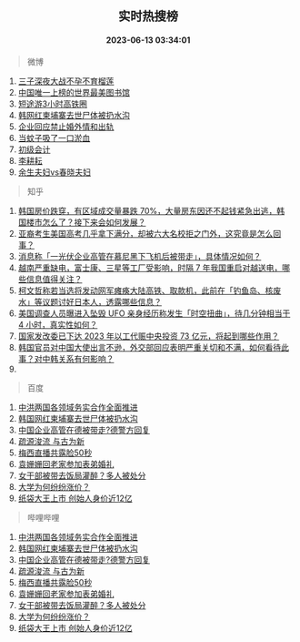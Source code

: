 <div align="center"><h2>实时热搜榜</h2><h4>2023-06-13 03:34:01</h4></div>

> 微博  

1. [三子深夜大战不孕不育榴莲](https://s.weibo.com/weibo?q=%E4%B8%89%E5%AD%90%E6%B7%B1%E5%A4%9C%E5%A4%A7%E6%88%98%E4%B8%8D%E5%AD%95%E4%B8%8D%E8%82%B2%E6%A6%B4%E8%8E%B2&t=31&band_rank=1&Refer=top)<br />
2. [中国唯一上榜的世界最美图书馆](https://s.weibo.com/weibo?q=%23%E4%B8%AD%E5%9B%BD%E5%94%AF%E4%B8%80%E4%B8%8A%E6%A6%9C%E7%9A%84%E4%B8%96%E7%95%8C%E6%9C%80%E7%BE%8E%E5%9B%BE%E4%B9%A6%E9%A6%86%23&t=31&band_rank=2&Refer=top)<br />
3. [短途游3小时高铁圈](https://s.weibo.com/weibo?q=%23%E7%9F%AD%E9%80%94%E6%B8%B83%E5%B0%8F%E6%97%B6%E9%AB%98%E9%93%81%E5%9C%88%23&t=31&band_rank=3&Refer=top)<br />
4. [韩网红柬埔寨去世尸体被扔水沟](https://s.weibo.com/weibo?q=%23%E9%9F%A9%E7%BD%91%E7%BA%A2%E6%9F%AC%E5%9F%94%E5%AF%A8%E5%8E%BB%E4%B8%96%E5%B0%B8%E4%BD%93%E8%A2%AB%E6%89%94%E6%B0%B4%E6%B2%9F%23&t=31&band_rank=4&Refer=top)<br />
5. [企业回应禁止婚外情和出轨](https://s.weibo.com/weibo?q=%23%E4%BC%81%E4%B8%9A%E5%9B%9E%E5%BA%94%E7%A6%81%E6%AD%A2%E5%A9%9A%E5%A4%96%E6%83%85%E5%92%8C%E5%87%BA%E8%BD%A8%23&t=31&band_rank=5&Refer=top)<br />
6. [当蚊子吸了一口淤血](https://s.weibo.com/weibo?q=%23%E5%BD%93%E8%9A%8A%E5%AD%90%E5%90%B8%E4%BA%86%E4%B8%80%E5%8F%A3%E6%B7%A4%E8%A1%80%23&t=31&band_rank=6&Refer=top)<br />
7. [初级会计](https://s.weibo.com/weibo?q=%E5%88%9D%E7%BA%A7%E4%BC%9A%E8%AE%A1&t=31&band_rank=7&Refer=top)<br />
8. [李耕耘](https://s.weibo.com/weibo?q=%E6%9D%8E%E8%80%95%E8%80%98&t=31&band_rank=8&Refer=top)<br />
9. [余生夫妇vs春晓夫妇](https://s.weibo.com/weibo?q=%23%E4%BD%99%E7%94%9F%E5%A4%AB%E5%A6%87vs%E6%98%A5%E6%99%93%E5%A4%AB%E5%A6%87%23&t=31&band_rank=9&Refer=top)<br />

> 知乎  

1. [韩国房价跌穿，有区域成交量暴跌 70%，大量房东因还不起钱紧急出逃，韩国楼市怎么了？接下来会如何发展？](https://www.zhihu.com/question/606122248)<br />
2. [亚裔考生美国高考几乎拿下满分，却被六大名校拒之门外，这究竟是怎么回事？](https://www.zhihu.com/question/605680526)<br />
3. [消息称「一光伏企业高管在慕尼黑下飞机后被带走」，具体情况如何？](https://www.zhihu.com/question/606222429)<br />
4. [越南严重缺电，富士康、三星等工厂受影响，时隔 7 年我国重启对越送电，哪些信息值得关注？](https://www.zhihu.com/question/606164349)<br />
5. [柯文哲称若当选将发动网军瘫痪大陆高铁、取款机，此前在「钓鱼岛、核废水」等议题讨好日本人，透露哪些信息？](https://www.zhihu.com/question/606148038)<br />
6. [美国调查人员曝进入坠毁 UFO 亲身经历称发生「时空扭曲」，待几分钟相当于 4 小时，真实性如何？](https://www.zhihu.com/question/606020452)<br />
7. [国家发改委已下达 2023 年以工代赈中央投资 73 亿元，将起到哪些作用？](https://www.zhihu.com/question/606168061)<br />
8. [韩国官员对中国大使出言不逊，外交部回应表明严重关切和不满，如何看待此事？对中韩关系有何影响？](https://www.zhihu.com/question/606182202)<br />
9. []()<br />

> 百度  

1. [中洪两国各领域务实合作全面推进](https://www.baidu.com/s?wd=%E4%B8%AD%E6%B4%AA%E4%B8%A4%E5%9B%BD%E5%90%84%E9%A2%86%E5%9F%9F%E5%8A%A1%E5%AE%9E%E5%90%88%E4%BD%9C%E5%85%A8%E9%9D%A2%E6%8E%A8%E8%BF%9B&sa=fyb_news&rsv_dl=fyb_news)<br />
2. [韩国网红柬埔寨去世尸体被扔水沟](https://www.baidu.com/s?wd=%E9%9F%A9%E5%9B%BD%E7%BD%91%E7%BA%A2%E6%9F%AC%E5%9F%94%E5%AF%A8%E5%8E%BB%E4%B8%96%E5%B0%B8%E4%BD%93%E8%A2%AB%E6%89%94%E6%B0%B4%E6%B2%9F&sa=fyb_news&rsv_dl=fyb_news)<br />
3. [中国企业高管在德被带走?德警方回复](https://www.baidu.com/s?wd=%E4%B8%AD%E5%9B%BD%E4%BC%81%E4%B8%9A%E9%AB%98%E7%AE%A1%E5%9C%A8%E5%BE%B7%E8%A2%AB%E5%B8%A6%E8%B5%B0%3F%E5%BE%B7%E8%AD%A6%E6%96%B9%E5%9B%9E%E5%A4%8D&sa=fyb_news&rsv_dl=fyb_news)<br />
4. [疏源浚流 与古为新](https://www.baidu.com/s?wd=%E7%96%8F%E6%BA%90%E6%B5%9A%E6%B5%81+%E4%B8%8E%E5%8F%A4%E4%B8%BA%E6%96%B0&sa=fyb_news&rsv_dl=fyb_news)<br />
5. [梅西直播共露脸50秒](https://www.baidu.com/s?wd=%E6%A2%85%E8%A5%BF%E7%9B%B4%E6%92%AD%E5%85%B1%E9%9C%B2%E8%84%B850%E7%A7%92&sa=fyb_news&rsv_dl=fyb_news)<br />
6. [袁姗姗回老家参加表弟婚礼](https://www.baidu.com/s?wd=%E8%A2%81%E5%A7%97%E5%A7%97%E5%9B%9E%E8%80%81%E5%AE%B6%E5%8F%82%E5%8A%A0%E8%A1%A8%E5%BC%9F%E5%A9%9A%E7%A4%BC&sa=fyb_news&rsv_dl=fyb_news)<br />
7. [女干部被带去饭局灌醉？多人被处分](https://www.baidu.com/s?wd=%E5%A5%B3%E5%B9%B2%E9%83%A8%E8%A2%AB%E5%B8%A6%E5%8E%BB%E9%A5%AD%E5%B1%80%E7%81%8C%E9%86%89%EF%BC%9F%E5%A4%9A%E4%BA%BA%E8%A2%AB%E5%A4%84%E5%88%86&sa=fyb_news&rsv_dl=fyb_news)<br />
8. [大学为何纷纷涨价？](https://www.baidu.com/s?wd=%E5%A4%A7%E5%AD%A6%E4%B8%BA%E4%BD%95%E7%BA%B7%E7%BA%B7%E6%B6%A8%E4%BB%B7%EF%BC%9F&sa=fyb_news&rsv_dl=fyb_news)<br />
9. [纸袋大王上市 创始人身价近12亿](https://www.baidu.com/s?wd=%E7%BA%B8%E8%A2%8B%E5%A4%A7%E7%8E%8B%E4%B8%8A%E5%B8%82+%E5%88%9B%E5%A7%8B%E4%BA%BA%E8%BA%AB%E4%BB%B7%E8%BF%9112%E4%BA%BF&sa=fyb_news&rsv_dl=fyb_news)<br />

> 哔哩哔哩  

1. [中洪两国各领域务实合作全面推进](https://www.baidu.com/s?wd=%E4%B8%AD%E6%B4%AA%E4%B8%A4%E5%9B%BD%E5%90%84%E9%A2%86%E5%9F%9F%E5%8A%A1%E5%AE%9E%E5%90%88%E4%BD%9C%E5%85%A8%E9%9D%A2%E6%8E%A8%E8%BF%9B&sa=fyb_news&rsv_dl=fyb_news)<br />
2. [韩国网红柬埔寨去世尸体被扔水沟](https://www.baidu.com/s?wd=%E9%9F%A9%E5%9B%BD%E7%BD%91%E7%BA%A2%E6%9F%AC%E5%9F%94%E5%AF%A8%E5%8E%BB%E4%B8%96%E5%B0%B8%E4%BD%93%E8%A2%AB%E6%89%94%E6%B0%B4%E6%B2%9F&sa=fyb_news&rsv_dl=fyb_news)<br />
3. [中国企业高管在德被带走?德警方回复](https://www.baidu.com/s?wd=%E4%B8%AD%E5%9B%BD%E4%BC%81%E4%B8%9A%E9%AB%98%E7%AE%A1%E5%9C%A8%E5%BE%B7%E8%A2%AB%E5%B8%A6%E8%B5%B0%3F%E5%BE%B7%E8%AD%A6%E6%96%B9%E5%9B%9E%E5%A4%8D&sa=fyb_news&rsv_dl=fyb_news)<br />
4. [疏源浚流 与古为新](https://www.baidu.com/s?wd=%E7%96%8F%E6%BA%90%E6%B5%9A%E6%B5%81+%E4%B8%8E%E5%8F%A4%E4%B8%BA%E6%96%B0&sa=fyb_news&rsv_dl=fyb_news)<br />
5. [梅西直播共露脸50秒](https://www.baidu.com/s?wd=%E6%A2%85%E8%A5%BF%E7%9B%B4%E6%92%AD%E5%85%B1%E9%9C%B2%E8%84%B850%E7%A7%92&sa=fyb_news&rsv_dl=fyb_news)<br />
6. [袁姗姗回老家参加表弟婚礼](https://www.baidu.com/s?wd=%E8%A2%81%E5%A7%97%E5%A7%97%E5%9B%9E%E8%80%81%E5%AE%B6%E5%8F%82%E5%8A%A0%E8%A1%A8%E5%BC%9F%E5%A9%9A%E7%A4%BC&sa=fyb_news&rsv_dl=fyb_news)<br />
7. [女干部被带去饭局灌醉？多人被处分](https://www.baidu.com/s?wd=%E5%A5%B3%E5%B9%B2%E9%83%A8%E8%A2%AB%E5%B8%A6%E5%8E%BB%E9%A5%AD%E5%B1%80%E7%81%8C%E9%86%89%EF%BC%9F%E5%A4%9A%E4%BA%BA%E8%A2%AB%E5%A4%84%E5%88%86&sa=fyb_news&rsv_dl=fyb_news)<br />
8. [大学为何纷纷涨价？](https://www.baidu.com/s?wd=%E5%A4%A7%E5%AD%A6%E4%B8%BA%E4%BD%95%E7%BA%B7%E7%BA%B7%E6%B6%A8%E4%BB%B7%EF%BC%9F&sa=fyb_news&rsv_dl=fyb_news)<br />
9. [纸袋大王上市 创始人身价近12亿](https://www.baidu.com/s?wd=%E7%BA%B8%E8%A2%8B%E5%A4%A7%E7%8E%8B%E4%B8%8A%E5%B8%82+%E5%88%9B%E5%A7%8B%E4%BA%BA%E8%BA%AB%E4%BB%B7%E8%BF%9112%E4%BA%BF&sa=fyb_news&rsv_dl=fyb_news)<br />
